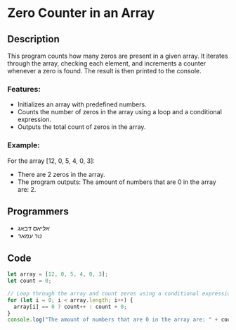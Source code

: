 # Zero Counter in an Array

## Description

This program counts how many zeros are present in a given array. It iterates through the array, checking each element, and increments a counter whenever a zero is found. The result is then printed to the console.

### Features:
- Initializes an array with predefined numbers.
- Counts the number of zeros in the array using a loop and a conditional expression.
- Outputs the total count of zeros in the array.

### Example:
For the array [12, 0, 5, 4, 0, 3]:
- There are 2 zeros in the array.
- The program outputs: The amount of numbers that are 0 in the array are: 2.

## Programmers

- *אליאס דבאג*
- *נור עמאר*

## Code

```javascript
let array = [12, 0, 5, 4, 0, 3];
let count = 0;

// Loop through the array and count zeros using a conditional expression.
for (let i = 0; i < array.length; i++) {
  array[i] == 0 ? count++ : count + 0;
}
console.log("The amount of numbers that are 0 in the array are: " + count);
